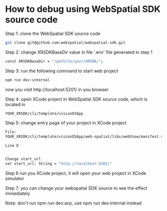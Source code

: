 # How to debug using WebSpatial SDK source code

Step 1: clone the WebSpatial SDK source code

```bash
git clone git@github.com:webspatial/webspatial-sdk.git
```

Step 2: change XRSDKBaseDir value in file '.env' file generated in step 1

```bash
const XRSDKBaseDir = "/path/to/your/XRSDK/";

```

Step 3: run the following command to start web project

```bash
npm run dev:internal
```

now you visit http://localhost:5201/ in you browser

Step 4: open XCode project in WebSpatial SDK source code, which is located in

```bash
YOUR_XRSDK/cli/template/visionOSApp
```

Step 5: change entry page of your project in XCode project

```bash
File:
YOUR_XRSDK/cli/template/visionOSApp/web-spatial/libs/webView/manifest.swift

Line 8


Change start_url
var start_url: String = "http://localhost:5201/"
```

Step 6
run you XCode project, it will open your web project in XCode simulator

Step 7: you can change your webspatial SDK source to see the effect immediately

Note: don't run npm run dev:avp, use npm run dev:internal instead
